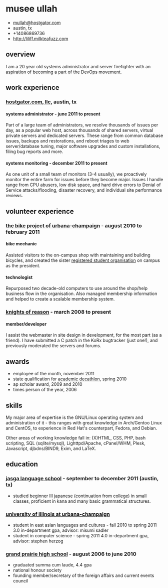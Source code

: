 # musee ullah

- mullah@hostgator.com
- austin, tx
- +14086869736
- <http://liliff.milkteafuzz.com>

## overview

I am a 20 year old systems administrator and server firefighter with an aspiration of becoming a part of the DevOps movement.

## work experience

### [hostgator.com, llc][], austin, tx

#### systems administrator - june 2011 to present

Part of a large team of administrators, we resolve thousands of issues per day, as a popular web host, across thousands of shared servers, virtual private servers and dedicated servers. These range from common database issues, backups and restorations, and reboot triages to web server/database tuning, major software upgrades and custom installations, filing bug reports and more.

#### systems monitoring - december 2011 to present

As one unit of a small team of monitors (3-4 usually), we proactively monitor the entire farm for issues before they become major. Issues I handle range from CPU abusers, low disk space, and hard drive errors to Denial of Service attacks/flooding, disaster recovery, and individual site performance reviews.

## volunteer experience

### [the bike project of urbana-champaign][] - august 2010 to february 2011

#### bike mechanic

Assisted visitors to the on-campus shop with maintaining and building bicycles, and created the sister [registered student organisation][] on campus as the president.

#### technologist

Repurposed two decade-old computers to use around the shop/help business flow in the organisation. Also managed membership information and helped to create a scalable membership system.

### [knights of reason][] - march 2008 to present

#### member/developer

I assist the webmaster in site design in development, for the most part (as a friend). I have submitted a C patch in the KoRx bugtracker (just one!), and previously moderated the servers and forums.

## awards

- employee of the month, november 2011
- state qualification for [academic decathlon][], spring 2010
- ap scholar award, 2009 and 2010
- times person of the year, 2006

## skills

My major area of expertise is the GNU/Linux operating system and administration of it - this ranges with great knowledge in Arch/Gentoo Linux and CentOS, to experience in Red Hat's counterpart, Fedora, and Debian.

Other areas of working knowledge fall in: (X)HTML, CSS, PHP, bash scripting, SQL (sqlite/mysql), Lighttpd/Apache, cPanel/WHM, Plesk, Javascript, djbdns/BIND9, Exim, and LaTeX.

## education

### [jasga language school][] - september to december 2011 (austin, tx)

- studied beginner III japanese (continuation from college) in small classes, proficient in kana and many basic grammatical structures.

### [university of illinois at urbana-champaign][]

- student in east asian languages and cultures - fall 2010 to spring 2011
  3.0 in-department gpa, advisor: misumi sadler
- student in computer science - spring 2011
  4.0 in-department gpa, advisor: stephen herzog

### [grand prairie high school][] - august 2006 to june 2010

- graduated summa cum laude, 4.4 gpa
- national honour society
- founding member/secretary of the foreign affairs and current events council

[hostgator.com, llc]: http://www.hostgator.com
[university of illinois at urbana-champaign]: http://www.illinois.edu
[grand prairie high school]: http://gphs.gpisd.org
[the bike project of urbana-champaign]: http://thebikeproject.org
[registered student organisation]: http://www.union.uiuc.edu/involvement/rso
[knights of reason]: http://www.knightsofreason.net
[academic decathlon]: http://usad.org
[jasga language school]: http://www.jasga.org/news/announcements/fall-2011-japanese-language-program